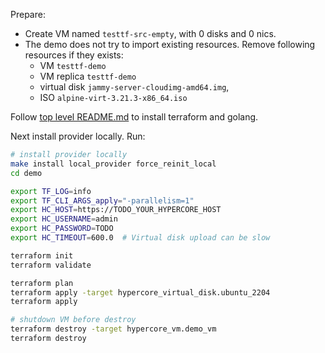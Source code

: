 Prepare:
 - Create VM named `testtf-src-empty`, with 0 disks and 0 nics.
 - The demo does not try to import existing resources.
   Remove following resources if they exists:
    - VM `testtf-demo`
    - VM replica `testtf-demo`
    - virtual disk `jammy-server-cloudimg-amd64.img`,
    - ISO `alpine-virt-3.21.3-x86_64.iso`

Follow [top level README.md](../README.md) to install terraform and golang.

Next install provider locally. Run:

```bash
# install provider locally
make install local_provider force_reinit_local
cd demo

export TF_LOG=info
export TF_CLI_ARGS_apply="-parallelism=1"
export HC_HOST=https://TODO_YOUR_HYPERCORE_HOST
export HC_USERNAME=admin
export HC_PASSWORD=TODO
export HC_TIMEOUT=600.0  # Virtual disk upload can be slow

terraform init
terraform validate

terraform plan
terraform apply -target hypercore_virtual_disk.ubuntu_2204
terraform apply

# shutdown VM before destroy
terraform destroy -target hypercore_vm.demo_vm
terraform destroy
```
